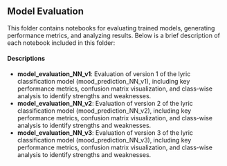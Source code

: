 ## Model Evaluation
This folder contains notebooks for evaluating trained models, generating performance metrics, and analyzing results. Below is a brief description of each notebook included in this folder:

#### Descriptions

- **model_evaluation_NN_v1**: Evaluation of version 1 of the lyric classification model (mood_prediction_NN_v1), including key performance metrics, confusion matrix visualization, and class-wise analysis to identify strengths and weaknesses.
- **model_evaluation_NN_v2**: Evaluation of version 2 of the lyric classification model (mood_prediction_NN_v2), including key performance metrics, confusion matrix visualization, and class-wise analysis to identify strengths and weaknesses.
- **model_evaluation_NN_v3**: Evaluation of version 3 of the lyric classification model (mood_prediction_NN_v3), including key performance metrics, confusion matrix visualization, and class-wise analysis to identify strengths and weaknesses.
